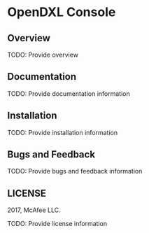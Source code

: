 # OpenDXL Console

## Overview

TODO: Provide overview

## Documentation

TODO: Provide documentation information

## Installation

TODO: Provide installation information

## Bugs and Feedback

TODO: Provide bugs and feedback information

## LICENSE

2017, McAfee LLC.

TODO: Provide license information
